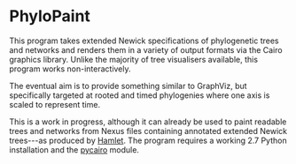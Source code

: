 PhyloPaint
==========

This program takes extended Newick specifications of phylogenetic
trees and networks and renders them in a variety of output formats via
the Cairo graphics library.  Unlike the majority of tree visualisers
available, this program works non-interactively.

The eventual aim is to provide something similar to GraphViz, but
specifically targeted at rooted and timed phylogenies where one axis
is scaled to represent time.

This is a work in progress, although it can already be used to paint
readable trees and networks from Nexus files containing annotated
extended Newick trees---as produced by
[Hamlet](http://tgvaughan.github.com/Hamlet).  The program requires a
working 2.7 Python installation and the
[pycairo](http://cairographics.org/pycairo/) module.
